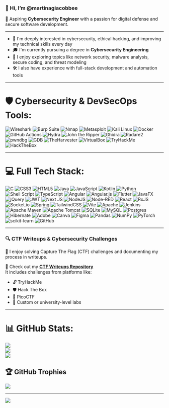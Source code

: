 ### 👋 Hi, I’m @martinagiacobbee  
🎯 Aspiring **Cybersecurity Engineer** with a passion for digital defense and secure software development.

---

- 👀 I'm deeply interested in cybersecurity, ethical hacking, and improving my technical skills every day  
- 🎓 I'm currently pursuing a degree in **Cybersecurity Engineering**  
- 🔐 I enjoy exploring topics like network security, malware analysis, secure coding, and threat modeling  
- 🛠️ I also have experience with full-stack development and automation tools

---

# 🛡️ Cybersecurity & DevSecOps Tools:
![Wireshark](https://img.shields.io/badge/Wireshark-1679A7?style=for-the-badge&logo=wireshark&logoColor=white)
![Burp Suite](https://img.shields.io/badge/Burp%20Suite-FF6F00?style=for-the-badge&logo=burpsuite&logoColor=white)
![Nmap](https://img.shields.io/badge/Nmap-00426A?style=for-the-badge&logo=nmap&logoColor=white)
![Metasploit](https://img.shields.io/badge/Metasploit-003A70?style=for-the-badge&logo=metasploit&logoColor=white)
![Kali Linux](https://img.shields.io/badge/Kali%20Linux-557C94?style=for-the-badge&logo=kalilinux&logoColor=white)
![Docker](https://img.shields.io/badge/Docker-2496ED?style=for-the-badge&logo=docker&logoColor=white)
![GitHub Actions](https://img.shields.io/badge/GitHub%20Actions-2088FF?style=for-the-badge&logo=githubactions&logoColor=white)
![Hydra](https://img.shields.io/badge/Hydra-%2300BFFF.svg?style=for-the-badge&logoColor=white)
![John the Ripper](https://img.shields.io/badge/John--the--Ripper-%23000000.svg?style=for-the-badge&logoColor=white)
![Ghidra](https://img.shields.io/badge/Ghidra-FF0000?style=for-the-badge&logoColor=white)
![Radare2](https://img.shields.io/badge/Radare2-222222?style=for-the-badge&logoColor=white)
![pwndbg](https://img.shields.io/badge/pwndbg-%23f03c3c.svg?style=for-the-badge&logoColor=white)
![GDB](https://img.shields.io/badge/GDB-%23f3f3f3.svg?style=for-the-badge&logoColor=black)
![TheHarvester](https://img.shields.io/badge/TheHarvester-0A0A0A?style=for-the-badge&logoColor=white)
![VirtualBox](https://img.shields.io/badge/VirtualBox-%23007ACC.svg?style=for-the-badge&logo=virtualbox&logoColor=white)
![TryHackMe](https://img.shields.io/badge/TryHackMe-%23CC0000.svg?style=for-the-badge&logo=tryhackme&logoColor=white)
![HackTheBox](https://img.shields.io/badge/HackTheBox-%23000000.svg?style=for-the-badge&logo=hackthebox&logoColor=green)

---

# 💻 Full Tech Stack:
![C](https://img.shields.io/badge/c-%2300599C.svg?style=for-the-badge&logo=c&logoColor=white) ![CSS3](https://img.shields.io/badge/css3-%231572B6.svg?style=for-the-badge&logo=css3&logoColor=white) ![HTML5](https://img.shields.io/badge/html5-%23E34F26.svg?style=for-the-badge&logo=html5&logoColor=white) ![Java](https://img.shields.io/badge/java-%23ED8B00.svg?style=for-the-badge&logo=openjdk&logoColor=white) ![JavaScript](https://img.shields.io/badge/javascript-%23323330.svg?style=for-the-badge&logo=javascript&logoColor=%23F7DF1E) ![Kotlin](https://img.shields.io/badge/kotlin-%237F52FF.svg?style=for-the-badge&logo=kotlin&logoColor=white) ![Python](https://img.shields.io/badge/python-3670A0?style=for-the-badge&logo=python&logoColor=ffdd54) ![Shell Script](https://img.shields.io/badge/shell_script-%23121011.svg?style=for-the-badge&logo=gnu-bash&logoColor=white) ![TypeScript](https://img.shields.io/badge/typescript-%23007ACC.svg?style=for-the-badge&logo=typescript&logoColor=white) ![Angular](https://img.shields.io/badge/angular-%23DD0031.svg?style=for-the-badge&logo=angular&logoColor=white) ![Angular.js](https://img.shields.io/badge/angular.js-%23E23237.svg?style=for-the-badge&logo=angularjs&logoColor=white) ![Flutter](https://img.shields.io/badge/Flutter-%2302569B.svg?style=for-the-badge&logo=Flutter&logoColor=white) ![JavaFX](https://img.shields.io/badge/javafx-%23FF0000.svg?style=for-the-badge&logo=javafx&logoColor=white) ![jQuery](https://img.shields.io/badge/jquery-%230769AD.svg?style=for-the-badge&logo=jquery&logoColor=white) ![JWT](https://img.shields.io/badge/JWT-black?style=for-the-badge&logo=JSON%20web%20tokens) ![Next JS](https://img.shields.io/badge/Next-black?style=for-the-badge&logo=next.js&logoColor=white) ![NodeJS](https://img.shields.io/badge/node.js-6DA55F?style=for-the-badge&logo=node.js&logoColor=white) ![Node-RED](https://img.shields.io/badge/Node--RED-%238F0000.svg?style=for-the-badge&logo=node-red&logoColor=white) ![React](https://img.shields.io/badge/react-%2320232a.svg?style=for-the-badge&logo=react&logoColor=%2361DAFB) ![RxJS](https://img.shields.io/badge/rxjs-%23B7178C.svg?style=for-the-badge&logo=reactivex&logoColor=white) ![Socket.io](https://img.shields.io/badge/Socket.io-black?style=for-the-badge&logo=socket.io&badgeColor=010101) ![Spring](https://img.shields.io/badge/spring-%236DB33F.svg?style=for-the-badge&logo=spring&logoColor=white) ![TailwindCSS](https://img.shields.io/badge/tailwindcss-%2338B2AC.svg?style=for-the-badge&logo=tailwind-css&logoColor=white) ![Vite](https://img.shields.io/badge/vite-%23646CFF.svg?style=for-the-badge&logo=vite&logoColor=white) ![Apache](https://img.shields.io/badge/apache-%23D42029.svg?style=for-the-badge&logo=apache&logoColor=white) ![Jenkins](https://img.shields.io/badge/jenkins-%232C5263.svg?style=for-the-badge&logo=jenkins&logoColor=white) ![Apache Maven](https://img.shields.io/badge/Apache%20Maven-C71A36?style=for-the-badge&logo=Apache%20Maven&logoColor=white) ![Apache Tomcat](https://img.shields.io/badge/apache%20tomcat-%23F8DC75.svg?style=for-the-badge&logo=apache-tomcat&logoColor=black) ![SQLite](https://img.shields.io/badge/sqlite-%2307405e.svg?style=for-the-badge&logo=sqlite&logoColor=white) ![MySQL](https://img.shields.io/badge/mysql-4479A1.svg?style=for-the-badge&logo=mysql&logoColor=white) ![Postgres](https://img.shields.io/badge/postgres-%23316192.svg?style=for-the-badge&logo=postgresql&logoColor=white) ![Hibernate](https://img.shields.io/badge/Hibernate-59666C?style=for-the-badge&logo=Hibernate&logoColor=white) ![Adobe](https://img.shields.io/badge/adobe-%23FF0000.svg?style=for-the-badge&logo=adobe&logoColor=white) ![Canva](https://img.shields.io/badge/Canva-%2300C4CC.svg?style=for-the-badge&logo=Canva&logoColor=white) ![Figma](https://img.shields.io/badge/figma-%23F24E1E.svg?style=for-the-badge&logo=figma&logoColor=white) ![Pandas](https://img.shields.io/badge/pandas-%23150458.svg?style=for-the-badge&logo=pandas&logoColor=white) ![NumPy](https://img.shields.io/badge/numpy-%23013243.svg?style=for-the-badge&logo=numpy&logoColor=white) ![PyTorch](https://img.shields.io/badge/PyTorch-%23EE4C2C.svg?style=for-the-badge&logo=PyTorch&logoColor=white) ![scikit-learn](https://img.shields.io/badge/scikit--learn-%23F7931E.svg?style=for-the-badge&logo=scikit-learn&logoColor=white) ![GitHub](https://img.shields.io/badge/github-%23121011.svg?style=for-the-badge&logo=github&logoColor=white)

---
### 🔍 CTF Writeups & Cybersecurity Challenges
🧠 I enjoy solving Capture The Flag (CTF) challenges and documenting my process in writeups.

📁 Check out my [**CTF Writeups Repository**](https://github.com/martinagiacobbee/ctf-writeups)  
It includes challenges from platforms like:
- 🔓 TryHackMe
- 🛡️ Hack The Box
- 🧰 PicoCTF  
- 🎯 Custom or university-level labs
---
# 📊 GitHub Stats:
![](https://github-readme-stats.vercel.app/api?username=martinagiacobbee&theme=dark&hide_border=false&include_all_commits=false&count_private=false)<br/>
![](https://github-readme-streak-stats.herokuapp.com/?user=martinagiacobbee&theme=dark&hide_border=false)<br/>
![](https://github-readme-stats.vercel.app/api/top-langs/?username=martinagiacobbee&theme=dark&hide_border=false&include_all_commits=false&count_private=false&layout=compact)

## 🏆 GitHub Trophies
![](https://github-profile-trophy.vercel.app/?username=martinagiacobbee&theme=radical&no-frame=false&no-bg=true&margin-w=4)

---

[![](https://visitcount.itsvg.in/api?id=martinagiacobbee&icon=0&color=0)](https://visitcount.itsvg.in)

<!-- Proudly created with GPRM ( https://gprm.itsvg.in ) -->
